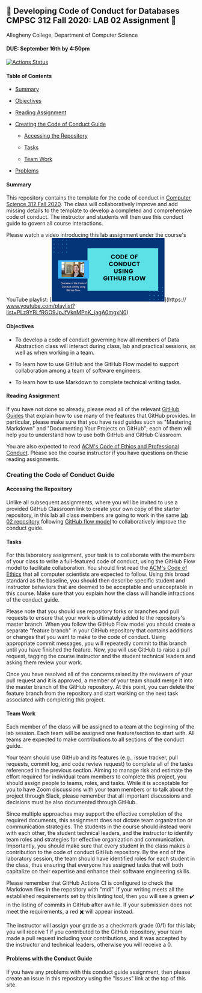 ## :crocodile: Developing Code of Conduct for Databases CMPSC 312 Fall 2020: LAB 02 Assignment :crocodile:

Allegheny College, Department of Computer Science

#### DUE: September 16th by 4:50pm

[![Actions Status](https://github.com/allegheny-computer-science-201-f2020/lab01-cs201f2020/workflows/linting/badge.svg)](https://github.com/allegheny-computer-science-201-f2020/lab01-cs201f2020/actions)

#### Table of Contents

* [Summary](#summary)

* [Objectives](#objectives)

* [Reading Assignment](#reading-assignment)

* [Creating the Code of Conduct Guide](#creating-the-code-of-conduct-guide)

  + [Accessing the Repository](#accessing-the-repository)

  + [Tasks](#tasks)

  + [Team Work](#team-work)

* [Problems](problems-with-the-conduct-guide)

#### Summary

This repository contains the template for the code of conduct in [Computer Science 312 Fall 2020](https://www.cs.allegheny.edu/sites/obonhamcarter/cs312.html). The class will collaboratively improve and add missing details to the template to develop a completed and comprehensive code of conduct. The instructor and students will then use this conduct guide to govern all course interactions.

Please watch a video introducing this lab assignment under the course's YouTube playlist: [![Code Of Conduct Assignment Introduction](CodeOfConduct_YouTubeThumbnail_small.png)](https:// www.youtube.com/playlist?list=PLz9YRLfRGO9JpJfVknMPnK_jagA0mgxN0)

#### Objectives

* To develop a code of conduct governing how all members of Data Abstraction class will interact during class, lab and practical sessions, as well as when working in a team.

* To learn how to use GitHub and the GitHub Flow model to support collaboration among a team of software engineers.

* To learn how to use Markdown to complete technical writing tasks.

#### Reading Assignment

If you have not done so already, please read all of the relevant [GitHub Guides](https://guides.github.com/) that explain how to use many of the features that GitHub provides. In particular,  please  make  sure  that  you  have  read guides  such  as  "Mastering  Markdown" and "Documenting Your Projects on GitHub"; each of them will help you to understand how to use both GitHub and GitHub Classroom.

You are also expected to read [ACM's Code of Ethics and Professional Conduct](https://www.acm.org/code-of-ethics). Please see the course instructor if you have questions on these reading assignments.

### Creating the Code of Conduct Guide

#### Accessing the Repository

Unlike all subsequent assignments, where you will be invited to use a provided GitHub Classroom link to create your own copy of the starter repository, in this lab all class members are going to work in the same [lab 02 repository](https://github.com/Allegheny-Computer-Science-312-F2020/lab02) following
[GitHub flow model](https://help.github.com/articles/github-flow/) to collaboratively improve the conduct guide.

#### Tasks

For this laboratory assignment,  your  task  is  to  collaborate   with  the members  of  your  class  to  write  a  full-featured code of conduct, using the GitHub Flow model to facilitate collaboration. You should first read the [ACM's Code of Ethics](https://www.acm.org/code-of-ethics) that all computer scientists are expected to follow. Using this broad standard as the baseline, you should then describe specific student and instructor behaviors that are deemed to be acceptable and unacceptable in this course. Make sure that you explain how the class will handle infractions of the conduct guide.

Please note that you should use repository forks or branches and pull requests to ensure that your  work  is  ultimately  added  to  the  repository's  master branch.   When  you  follow  the  GitHub Flow model you should create a separate "feature branch" in your GitHub repository that contains additions or changes that you want to make to the code of conduct.  Using appropriate commit messages, you will repeatedly commit to this branch until you have finished the feature.  Now, you will  use  GitHub  to  raise  a  pull  request,  tagging  the  course  instructor and  the  student  technical leaders and asking them review your work.

Once you have resolved all of the concerns raised by the reviewers of your pull request and it is approved, a  member  of  your  team  should  merge  it  into the  master  branch  of  the  GitHub  repository. At this point,  you can delete the feature branch from the repository and start working on the next task associated with completing this project.

#### Team Work

Each member of the class will be assigned to a team at the beginning of the lab session. Each team will be assigned one feature/section to start with. All teams are expected to make contributions to all sections of the conduct guide.

Your team should use GitHub and its features (e.g., issue tracker, pull requests, commit log, and code review request) to complete all of the tasks referenced in the previous section.  Aiming to manage risk and estimate the effort required for individual team members to complete this project, you should assign people to teams, roles, and tasks.  While it is acceptable for you to have Zoom discussions with your team members or to talk about the project through Slack, please remember that all important discussions and decisions must be also documented through GitHub.

Since  multiple  approaches  may  support  the  effective  completion  of  the required documents, this assignment does not dictate team organization or communication strategies.  The students in the course should instead work with each other, the student technical leaders, and the instructor to identify team roles and strategies for effective organization and communication. Importantly, you should make sure that every student in the class makes a contribution to the code of conduct GitHub repository.  By the end of the laboratory session, the team should have identified roles for each student in the class, thus ensuring that everyone has assigned tasks that will both capitalize on their expertise and enhance their software engineering skills.

Please remember that GitHub Actions CI is configured to check the Markdown files in the repository with "mdl".  If your writing meets all the established requirements set by this linting tool, then you will see a green :heavy_check_mark: in the listing of commits in GitHub after awhile.  If your submission does not meet the requirements, a red :heavy_multiplication_x: will appear instead.

The instructor will assign your grade as a checkmark grade (0/1) for this lab; you will receive 1 if you contributed to the GitHub repository, your team made a pull request including your contributions, and it was accepted by the instructor and technical leaders, otherwise you will receive a 0.

#### Problems with the Conduct Guide

If you have any problems with this conduct guide assignment, then please create an issue in this repository using the "Issues" link at the top of this site.
